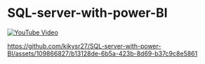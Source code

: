 # SQL-server-with-power-BI
[![YouTube Video](https://img.youtube.com/vi/Y-rgoAdg7mA/0.jpg)](https://youtu.be/Y-rgoAdg7mA?si=TElKdcC1KXaANhOY)


https://github.com/kikysr27/SQL-server-with-power-BI/assets/109866827/b13128de-6b5a-423b-8d69-b37c9c8e5861

